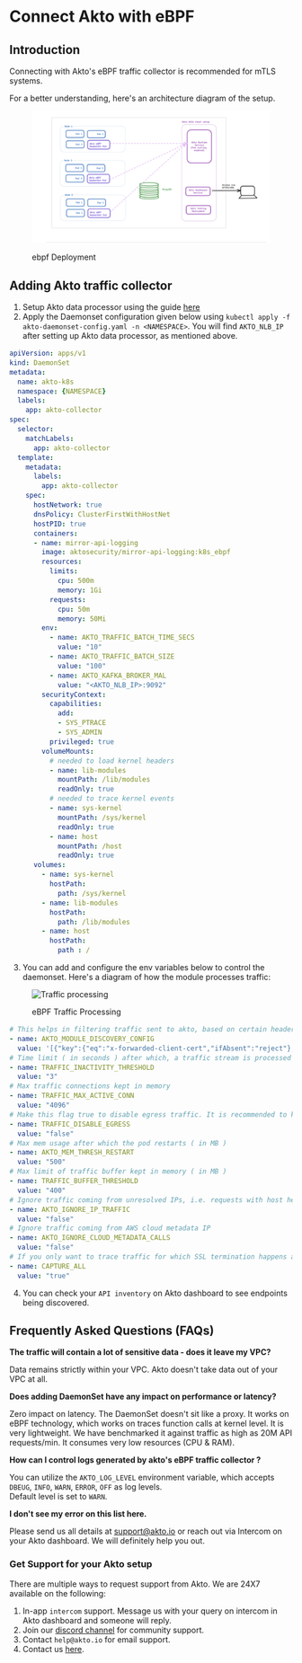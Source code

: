 # Connect Akto with eBPF

## Introduction

Connecting with Akto's eBPF traffic collector is recommended for mTLS systems.

For a better understanding, here's an architecture diagram of the setup.

<figure><img src="../../.gitbook/assets/ebpf (1).png" alt="Deployment for Akto Daemonset"><figcaption><p>ebpf Deployment</p></figcaption></figure>

## Adding Akto traffic collector

1. Setup Akto data processor using the guide [here](../../getting-started/quick-start-with-akto-cloud/hybrid-saas.md)
2. Apply the Daemonset configuration given below using `kubectl apply -f akto-daemonset-config.yaml -n <NAMESPACE>`. You will find `AKTO_NLB_IP` after setting up Akto data processor, as mentioned above.

```yaml
apiVersion: apps/v1
kind: DaemonSet
metadata:
  name: akto-k8s
  namespace: {NAMESPACE}
  labels:
    app: akto-collector
spec:
  selector:
    matchLabels:
      app: akto-collector
  template:
    metadata:
      labels:
        app: akto-collector
    spec:
      hostNetwork: true
      dnsPolicy: ClusterFirstWithHostNet
      hostPID: true
      containers:
      - name: mirror-api-logging
        image: aktosecurity/mirror-api-logging:k8s_ebpf
        resources:
          limits:
            cpu: 500m
            memory: 1Gi
          requests:
            cpu: 50m
            memory: 50Mi
        env: 
          - name: AKTO_TRAFFIC_BATCH_TIME_SECS
            value: "10"
          - name: AKTO_TRAFFIC_BATCH_SIZE
            value: "100"
          - name: AKTO_KAFKA_BROKER_MAL
            value: "<AKTO_NLB_IP>:9092"
        securityContext:
          capabilities:
            add:
            - SYS_PTRACE
            - SYS_ADMIN
          privileged: true
        volumeMounts:
          # needed to load kernel headers
          - name: lib-modules
            mountPath: /lib/modules
            readOnly: true
          # needed to trace kernel events
          - name: sys-kernel
            mountPath: /sys/kernel
            readOnly: true
          - name: host
            mountPath: /host
            readOnly: true
      volumes:
        - name: sys-kernel
          hostPath:
            path: /sys/kernel
        - name: lib-modules
          hostPath:
            path: /lib/modules
        - name: host
          hostPath:
            path : /
```

3. You can add and configure the env variables below to control the daemonset. Here's a diagram of how the module processes traffic:

<figure><img src="../../.gitbook/assets/ebpf-diagram.png" alt="Traffic processing"><figcaption><p>eBPF Traffic Processing</p></figcaption></figure>

```yaml
# This helps in filtering traffic sent to akto, based on certain headers. Here is an example for sending traffic only for 'bookinfo' namespace in an istio setup.
- name: AKTO_MODULE_DISCOVERY_CONFIG
  value: '[{"key":{"eq":"x-forwarded-client-cert","ifAbsent":"reject"},"value":{"regex":".*bookinfo.*"}}]'
# Time limit ( in seconds ) after which, a traffic stream is processed and marked inactive. The same stream, is not processed again.
- name: TRAFFIC_INACTIVITY_THRESHOLD
  value: "3"
# Max traffic connections kept in memory 
- name: TRAFFIC_MAX_ACTIVE_CONN
  value: "4096"
# Make this flag true to disable egress traffic. It is recommended to keep this false.
- name: TRAFFIC_DISABLE_EGRESS
  value: "false"
# Max mem usage after which the pod restarts ( in MB )
- name: AKTO_MEM_THRESH_RESTART
  value: "500"
# Max limit of traffic buffer kept in memory ( in MB )
- name: TRAFFIC_BUFFER_THRESHOLD
  value: "400"
# Ignore traffic coming from unresolved IPs, i.e. requests with host header of the format <a.b.c.d>
- name: AKTO_IGNORE_IP_TRAFFIC
  value: "false"
# Ignore traffic coming from AWS cloud metadata IP
- name: AKTO_IGNORE_CLOUD_METADATA_CALLS
  value: "false"
# If you only want to trace traffic for which SSL termination happens at proxy/service.
- name: CAPTURE_ALL
  value: "true"
```

4. You can check your `API inventory` on Akto dashboard to see endpoints being discovered.

## Frequently Asked Questions (FAQs)

**The traffic will contain a lot of sensitive data - does it leave my VPC?**

Data remains strictly within your VPC. Akto doesn't take data out of your VPC at all.

**Does adding DaemonSet have any impact on performance or latency?**

Zero impact on latency. The DaemonSet doesn't sit like a proxy. It works on eBPF technology, which works on traces function calls at kernel level. It is very lightweight. We have benchmarked it against traffic as high as 20M API requests/min. It consumes very low resources (CPU & RAM).

**How can I control logs generated by akto's eBPF traffic collector ?**  
  
You can utilize the `AKTO_LOG_LEVEL` environment variable, which accepts `DBEUG`, `INFO`, `WARN`, `ERROR`, `OFF` as log levels.  
Default level is set to `WARN`.

**I don't see my error on this list here.**

Please send us all details at support@akto.io or reach out via Intercom on your Akto dashboard. We will definitely help you out.

### Get Support for your Akto setup

There are multiple ways to request support from Akto. We are 24X7 available on the following:

1. In-app `intercom` support. Message us with your query on intercom in Akto dashboard and someone will reply.
2. Join our [discord channel](https://www.akto.io/community) for community support.
3. Contact `help@akto.io` for email support.
4. Contact us [here](https://www.akto.io/contact-us).
